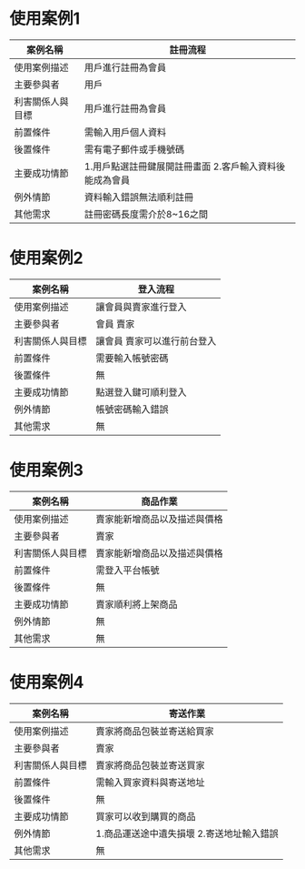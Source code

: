 # 使用案例1
|案例名稱|註冊流程|
|---|---|
|使用案例描述|用戶進行註冊為會員|
|主要參與者|用戶|
|利害關係人與目標|用戶進行註冊為會員|
|前置條件|需輸入用戶個人資料|
|後置條件|需有電子郵件或手機號碼|
|主要成功情節|1.用戶點選註冊鍵展開註冊畫面 2.客戶輸入資料後能成為會員|
|例外情節|資料輸入錯誤無法順利註冊|
|其他需求|註冊密碼長度需介於8~16之間|

# 使用案例2
|案例名稱|登入流程|
|---|---|
|使用案例描述|讓會員與賣家進行登入|
|主要參與者|會員 賣家|
|利害關係人與目標|讓會員 賣家可以進行前台登入|
|前置條件|需要輸入帳號密碼|
|後置條件|無|
|主要成功情節|點選登入鍵可順利登入|
|例外情節|帳號密碼輸入錯誤|
|其他需求|無|

# 使用案例3
|案例名稱|商品作業|
|---|---|
|使用案例描述|賣家能新增商品以及描述與價格|
|主要參與者|賣家|
|利害關係人與目標|賣家能新增商品以及描述與價格|
|前置條件|需登入平台帳號|
|後置條件|無|
|主要成功情節|賣家順利將上架商品|
|例外情節|無|
|其他需求|無|

# 使用案例4
|案例名稱|寄送作業|
|---|---|
|使用案例描述|賣家將商品包裝並寄送給買家|
|主要參與者|賣家|
|利害關係人與目標|賣家將商品包裝並寄送買家|
|前置條件|需輸入買家資料與寄送地址|
|後置條件|無|
|主要成功情節|買家可以收到購買的商品|
|例外情節|1.商品運送途中遺失損壞 2.寄送地址輸入錯誤|
|其他需求|無|